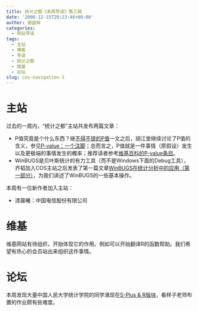 ```yaml
---
title: 统计之都《本周导读》第三辑
date: '2008-12-15T20:23:46+00:00'
author: 谢益辉
categories:
  - 网站导读
tags:
  - 主站
  - 博客
  - 导读
  - 统计之都
  - 维基
  - 论坛
slug: cos-navigation-3
---
```


# 主站

过去的一周内，“统计之都”主站共发布两篇文章：

  * P值究竟是个什么东西？继[不得不提的P值](/2008/12/p-value/ "不得不提的P值")一文之后，胡江堂继续讨论了P值的含义，参见[P-value：一个注脚](/2008/12/p-value-notes/ "P-value：一个注脚")；总而言之，P值就是一件事情（原假设）发生以及更极端的事情发生的概率；推荐读者参考[维基百科的P-value条目](http://en.wikipedia.org/wiki/P-value "维基百科的P-value条目")。
  * WinBUGS是贝叶斯统计的有力工具（而不是Windows下面的Debug工具），齐韬加入COS主站之后发表了第一篇文章[WinBUGS在统计分析中的应用（第一部分）](https://cos.name/2008/12/statistical-analysis-and-winbugs-part-1/ "WinBUGS在统计分析丧??应用（第一部分）")，为我们讲述了WinBUGS的一些基本操作。

本周有一位新作者加入主站：

  * 漆晨曦：中国电信股份有限公司

# 维基

维基网站有待组织，开始体现它的作用。例如可以开始翻译R的函数帮助。我们希望有热心的会员站出来组织这件事情。

# 论坛

本周发现大量中国人民大学统计学院的同学涌现在[S-Plus & R版块](https://cos.name/bbs/thread.php?fid=15 "S-Plus & R版块")，看样子老师布置的作业颇有些难度。
